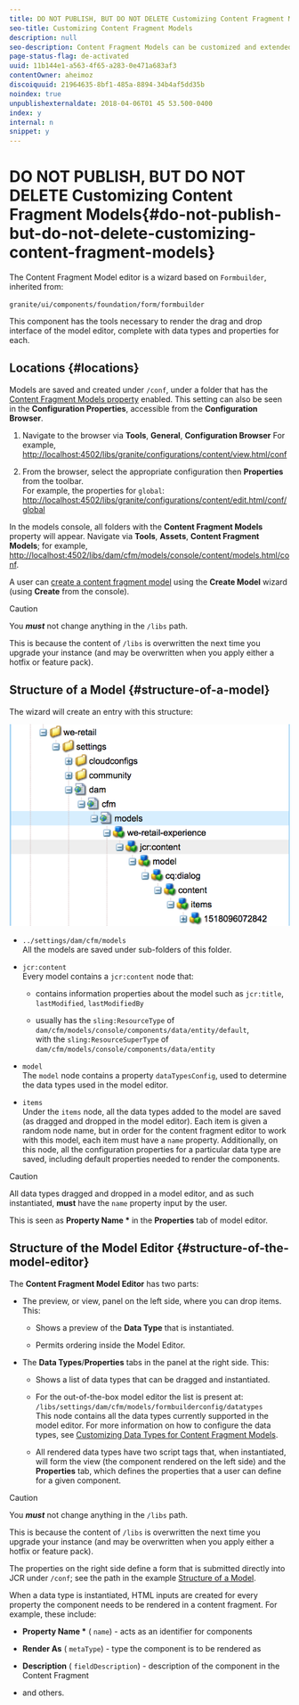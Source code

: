 ```yaml
---
title: DO NOT PUBLISH, BUT DO NOT DELETE Customizing Content Fragment Models
seo-title: Customizing Content Fragment Models
description: null
seo-description: Content Fragment Models can be customized and extended.
page-status-flag: de-activated
uuid: 11b144e1-a563-4f65-a283-0e471a683af3
contentOwner: aheimoz
discoiquuid: 21964635-8bf1-485a-8894-34b4af5dd35b
noindex: true
unpublishexternaldate: 2018-04-06T01 45 53.500-0400
index: y
internal: n
snippet: y
---
```


# DO NOT PUBLISH, BUT DO NOT DELETE Customizing Content Fragment Models{#do-not-publish-but-do-not-delete-customizing-content-fragment-models}

<!-- 

Comment Type: remark
Last Modified By: Alison Heimoz (aheimoz)
Last Modified Date: 2018-04-05T23:47:46.673-0400

<p>Tags/Keywords have been removed<br /> </p>

 -->

The Content Fragment Model editor is a wizard based on `Formbuilder`, inherited from:

`granite/ui/components/foundation/form/formbuilder`

This component has the tools necessary to render the drag and drop interface of the model editor, complete with data types and properties for each.

## Locations {#locations}

Models are saved and created under `/conf`, under a folder that has the [Content Fragment Models property](/content/help/en/experience-manager/6-4/assets/using/content-fragments-models#EnableContentFragmentModels) enabled. This setting can also be seen in the **Configuration Properties**, accessible from the **Configuration Browser**.

1. Navigate to the browser via **Tools**, **General**, **Configuration Browser** 
   For example, [http://localhost:4502/libs/granite/configurations/content/view.html/conf](/libs/granite/configurations/content/view.html/conf)

1. From the browser, select the appropriate configuration then **Properties** from the toolbar.  
   For example, the properties for `global`: [http://localhost:4502/libs/granite/configurations/content/edit.html/conf/global](http://localhost:4502/libs/granite/configurations/content/edit.html/conf/global)

In the models console, all folders with the **Content Fragment Models** property will appear. Navigate via **Tools**, **Assets**, **Content Fragment Models**; for example, [http://localhost:4502/libs/dam/cfm/models/console/content/models.html/conf](http://localhost:4502/libs/dam/cfm/models/console/content/models.html/conf).

A user can [create a content fragment model](/content/help/en/experience-manager/6-4/assets/using/content-fragments-models#CreatingaContentFragmentModel) using the **Create Model** wizard (using **Create** from the console).

>[!CAUTION]
>
>You ***must*** not change anything in the `/libs` path.
>
>This is because the content of `/libs` is overwritten the next time you upgrade your instance (and may be overwritten when you apply either a hotfix or feature pack).

## Structure of a Model {#structure-of-a-model}

The wizard will create an entry with this structure:

<!-- 

Comment Type: remark
Last Modified By: Alison Heimoz (aheimoz)
Last Modified Date: 2018-03-19T04:50:01.884-0400

<p>Image size is an issue with the CHL platform - see </p> 
<p>https://jira.corp.adobe.com/browse/MWPW-20327</p>

 -->

![](assets/CF-54.png)

* `../settings/dam/cfm/models`  
  All the models are saved under sub-folders of this folder.  

* `jcr:content`  
  Every model contains a `jcr:content` node that:

    * contains information properties about the model such as `jcr:title`, `lastModified`, `lastModifiedBy`  
    
    * usually has the `sling:ResourceType` of `dam/cfm/models/console/components/data/entity/default`,  
      with the `sling:ResourceSuperType` of `dam/cfm/models/console/components/data/entity`

* `model`  
  The `model` node contains a property `dataTypesConfig`, used to determine the data types used in the model editor.

* `items`  
  Under the `items` node, all the data types added to the model are saved (as dragged and dropped in the model editor). Each item is given a random node name, but in order for the content fragment editor to work with this model, each item must have a `name` property. Additionally, on this node, all the configuration properties for a particular data type are saved, including default properties needed to render the components.

>[!CAUTION]
>
>All data types dragged and dropped in a model editor, and as such instantiated, **must** have the `name` property input by the user. 
>
>This is seen as **Property Name &#42;** in the **Properties** tab of model editor.

## Structure of the Model Editor {#structure-of-the-model-editor}

The **Content Fragment Model Editor** has two parts:

* The preview, or view, panel on the left side, where you can drop items. This:

    * Shows a preview of the **Data Type** that is instantiated.  
    
    * Permits ordering inside the Model Editor.

* The **Data Types**/**Properties** tabs in the panel at the right side. This:

    * Shows a list of data types that can be dragged and instantiated. 
    * For the out-of-the-box model editor the list is present at:  
      `/libs/settings/dam/cfm/models/formbuilderconfig/datatypes`  
      This node contains all the data types currently supported in the model editor. For more information on how to configure the data types, see [Customizing Data Types for Content Fragment Models](../../developing/using/customizing-content-fragment-model-data-types.md).
    
    * All rendered data types have two script tags that, when instantiated, will form the view (the component rendered on the left side) and the **Properties** tab, which defines the properties that a user can define for a given component.

>[!CAUTION]
>
>You ***must*** not change anything in the `/libs` path.
>
>This is because the content of `/libs` is overwritten the next time you upgrade your instance (and may be overwritten when you apply either a hotfix or feature pack).

The properties on the right side define a form that is submitted directly into JCR under `/conf`; see the path in the example [Structure of a Model](/developing/using/customizing-content-fragment-models.html?cq_ck=1521442259410#StructureofaModel).

<!-- 

Comment Type: remark
Last Modified By: Alison Heimoz (aheimoz)
Last Modified Date: 2018-03-19T08:54:00.547-0400

<p>wiki page:</p> 
<p style="margin-left: 40px;">The properties on the right side define a form that is submitted directly into JCR, to the path previously created in the <strong>/conf</strong> folder. When a data type is instantiated, HTML inputs are created for every property the component needs in order to be rendered in a Content Fragment, such as: property name, which acts as an identifier for components; rendered as - what should the component be rendered as; description - description of the component in the Content Fragment; etc.</p> 
<p>have used the actual property names; is this meaningful and are they correct?</p>

 -->

When a data type is instantiated, HTML inputs are created for every property the component needs to be rendered in a content fragment. For example, these include:

* **Property Name &#42;** ( `name`) - acts as an identifier for components

* **Render As** ( `metaType`) - type the component is to be rendered as

* **Description** ( `fieldDescription`) - description of the component in the Content Fragment

* and others.

